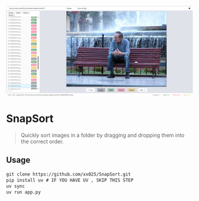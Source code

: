 ![img.png](frontend/img.png)

# SnapSort

> Quickly sort images in a folder by dragging and dropping them into the correct order.

## Usage

```
git clone https://github.com/xx025/SnapSort.git
pip install uv # IF YOU HAVE UV , SKIP THIS STEP
uv sync
uv run app.py
```









